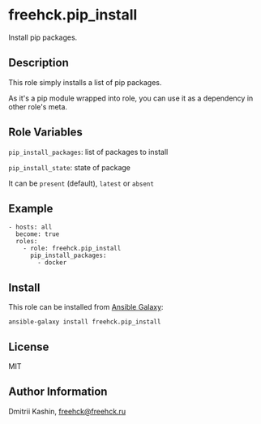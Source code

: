 freehck.pip_install
=========

Install pip packages.



Description
-----------

This role simply installs a list of pip packages.

As it's a pip module wrapped into role, you can use it as a dependency in other role's meta.

Role Variables
--------------

`pip_install_packages`: list of packages to install

`pip_install_state`: state of package

It can be `present` (default), `latest` or `absent`

Example
-------

    - hosts: all
      become: true
      roles:
        - role: freehck.pip_install
          pip_install_packages:
            - docker

Install
-------

This role can be installed from [Ansible Galaxy](https://galaxy.ansible.com/):

`ansible-galaxy install freehck.pip_install`

License
-------

MIT

Author Information
------------------

Dmitrii Kashin, <freehck@freehck.ru>
